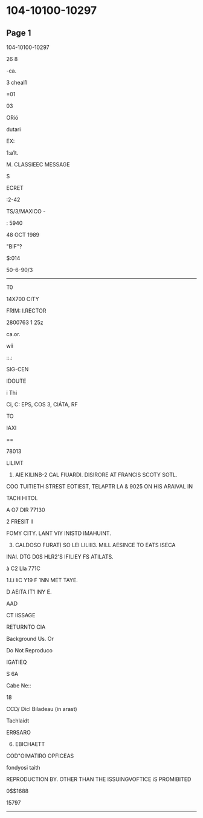 # 104-10100-10297

## Page 1

104-10100-10297

26 8

-ca.

3 cheal1

=01

03

ORió

dutari

EX:

1:a1t.

M. CLASSIEEC MESSAGE

S

ECRET

:2-42

TS/3/MAXICO -

: 5940

48 OCT 1989

"BIF"?

$:014

50-6-90/3

- --

T0

14X700 CITY

FRIM: I.RECTOR

2800763 1 25z

ca.or.

wii

::.:

SIG-CEN

IDOUTE

i Thi

Ci, C: EPS, COS 3, ClÁTA, RF

TO

IAXI

==

78013

LILIMT

1. AIE KILINB-2 CAL FIUARDI. DISIRORE AT FRANCIS SCOTY SOTL.

COO TUITIETH STREST EOTIEST, TELAPTR LA & 9025 ON HIS ARAIVAL IN

TACH HITOI.

A O7 DIR 77130

2 FRESIT II

FOMY CITY. LANT VIY INISTD IMAHUINT.

3. CALDOSO FURAT) SO LEI LILIII3. MILL AESINCE TO EATS ISECA

INAI. DTG D0S HLR2'S IFILIEY FS ATILATS.

à C2 LIa 771C

1.Li liC Y19 F 1NN MET TAYE.

D AEITA IT1 INY E.

AAD

CT IISSAGE

RETURNTO CIA

Background Us. Or

Do Not Reproduco

IGATIEQ

S 6A

Cabe Ne::

18

CCD/ Dicl Biladeau (in arast)

Tachlaidt

ER9SARO

6. EBICHAETT

COD"OIMATIRO OPFICEAS

fondyosi taith

REPRODUCTION BY. OTHER THAN THE ISSUINGVOFTICE iS PROMIBITED

0$$1688

15797

---

